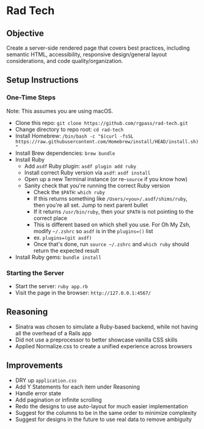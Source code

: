 # Rad Tech

## Objective

Create a server-side rendered page that covers best practices, including semantic HTML, accessibility, responsive design/general layout considerations, and code quality/organization.

## Setup Instructions

### One-Time Steps

Note: This assumes you are using macOS.

- Clone this repo: `git clone https://github.com/rgpass/rad-tech.git`
- Change directory to repo root: `cd rad-tech`
- Install Homebrew: `/bin/bash -c "$(curl -fsSL https://raw.githubusercontent.com/Homebrew/install/HEAD/install.sh)"`
- Install Brew dependencies: `brew bundle`
- Install Ruby
  - Add `asdf` Ruby plugin: `asdf plugin add ruby`
  - Install correct Ruby version via `asdf`: `asdf install`
  - Open up a new Terminal instance (or re-`source` if you know how)
  - Sanity check that you're running the correct Ruby version
    - Check the `$PATH`: `which ruby`
    - If this returns something like `/Users/<you>/.asdf/shims/ruby`, then you're all set. Jump to next parent bullet
    - If it returns `/usr/bin/ruby`, then your `$PATH` is not pointing to the correct place
    - This is different based on which shell you use. For Oh My Zsh, modify `~/.zshrc` so `asdf` is in the `plugins=()` list
    - ex. `plugins=(git asdf)`
    - Once that's done, run `source ~/.zshrc` and `which ruby` should return the expected result
- Install Ruby gems: `bundle install`

### Starting the Server

- Start the server: `ruby app.rb`
- Visit the page in the browser: `http://127.0.0.1:4567/`

## Reasoning

- Sinatra was chosen to simulate a Ruby-based backend, while not having all the overhead of a Rails app
- Did not use a preprocessor to better showcase vanilla CSS skills
- Applied Normalize.css to create a unified experience across browsers

## Improvements

- DRY up `application.css`
- Add Y Statements for each item under Reasoning
- Handle error state
- Add pagination or infinite scrolling
- Redo the designs to use auto-layout for much easier implementation
- Suggest for the columns to be in the same order to minimize complexity
- Suggest for designs in the future to use real data to remove ambiguity
